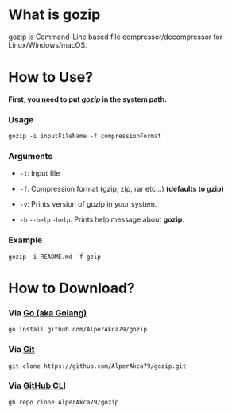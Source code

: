# What is gozip
gozip is Command-Line based file compressor/decompressor for Linux/Windows/macOS. 

# How to Use?
**First, you need to put *gozip* in the system path.**

### Usage

```
gozip -i inputFileName -f compressionFormat
```

### Arguments
- `-i`: Input file

- `-f`: Compression format (gzip, zip, rar etc...) **(defaults to gzip)**

- `-v`: Prints version of gozip in your system.

-  `-h` `--help` `-help`: Prints help message about **gozip**.

### Example
```
gozip -i README.md -f gzip
```

# How to Download?
### Via [Go (aka Golang)](https://github.com/golang/go)
```
go install github.com/AlperAkca79/gozip
```

### Via [Git](https://git-scm.com/)
```shell
git clone https://github.com/AlperAkca79/gozip.git
```

### Via [GitHub CLI](https://github.com/cli/cli)
```shell
gh repo clone AlperAkca79/gozip
```